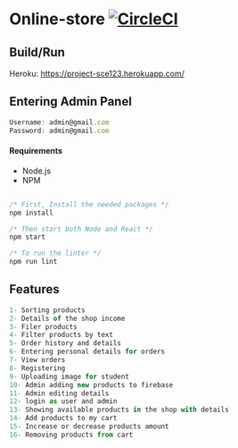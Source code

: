 # Online-store [![CircleCI](https://circleci.com/gh/orma4/Online-Ecommerce.svg?style=svg)](https://circleci.com/gh/orma4/Online-Ecommerce)




## Build/Run

Heroku: https://project-sce123.herokuapp.com/



## Entering Admin Panel
```javascript
Username: admin@gmail.com
Password: admin@gmail.com

```

#### Requirements

- Node.js
- NPM

```javascript

/* First, Install the needed packages */
npm install

/* Then start both Node and React */
npm start

/* To run the linter */
npm run lint

```

## Features
```javascript
1- Sorting products
2- Details of the shop income
3- Filer products
4- Filter products by text
5- Order history and details
6- Entering personal details for orders
7- View orders
8- Registering 
9- Uploading image for student
10- Admin adding new products to firebase
11- Admin editing details
12- login as user and admin
13- Showing available products in the shop with details
14- Add products to my cart
15- Increase or decrease products amount
16- Removing products from cart

```
